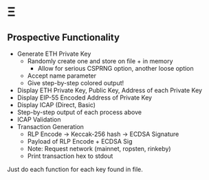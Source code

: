# Ξ 

## Prospective Functionality
  * Generate ETH Private Key
    * Randomly create one and store on file + in memory
      * Allow for serious CSPRNG option, another loose option
    * Accept name parameter
    * Give step-by-step colored output!
  * Display ETH Private Key, Public Key, Address of each Private Key
  * Display EIP-55 Encoded Address of Private Key
  * Display ICAP (Direct, Basic)
  * Step-by-step output of each process above
  * ICAP Validation
  * Transaction Generation
    * RLP Encode -> Keccak-256 hash -> ECDSA Signature
    * Payload of RLP Encode + ECDSA Sig 
    * Note: Request network (mainnet, ropsten, rinkeby)
    * Print transaction hex to stdout

Just do each function for each key found in file.
